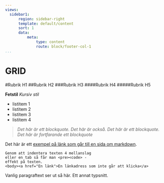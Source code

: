 ```yaml
---
views:
  sidebar1:
      region: sidebar-right
      template: default/content
      sort: 1
      data:
          meta:
              type: content
              route: block/footer-col-1
...
```

GRID
====

#Rubrik H1
##Rubrik H2
###Rubrik H3
####Rubrik H4
#####Rubrik H5

**Fetstil**
*Kursiv stil*

* listitem 1
* listitem 2
* listitem 3
* listitem 4

> *Det här är ett blockquote. Det här är också. Det här är ett blockquote. Det här är fortfarande ett blockquote*

Det här är ett [exempel på länk som går till en sida om markdown](https://daringfireball.net/projects/markdown/).

    Genom att indentera texten 4 mellanslag
    eller en tab så får man <pre><code> -
    effekt på texten.
    <body><a href="En länk">En länkadress som inte går att klicka</a>

Vanlig paragraftext ser ut så här. Ett annat typsnitt.
